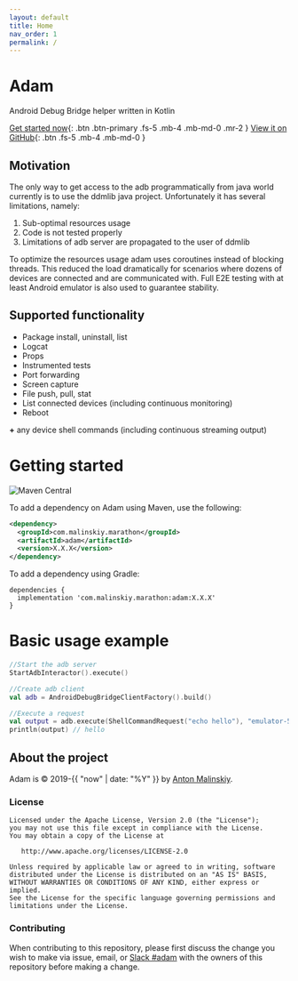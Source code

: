 ```yaml
---
layout: default
title: Home
nav_order: 1
permalink: /
---
```


# Adam
Android Debug Bridge helper written in Kotlin

[Get started now](#getting-started){: .btn .btn-primary .fs-5 .mb-4 .mb-md-0 .mr-2 } [View it on GitHub](https://github.com/Malinskiy/adam){: .btn .fs-5 .mb-4 .mb-md-0 }

## Motivation
The only way to get access to the adb programmatically from java world currently is to use the ddmlib java project. Unfortunately it has several limitations, namely:

1. Sub-optimal resources usage
2. Code is not tested properly
3. Limitations of adb server are propagated to the user of ddmlib

To optimize the resources usage adam uses coroutines instead of blocking threads. This reduced the load dramatically for scenarios where dozens of devices are connected and are communicated with.
Full E2E testing with at least Android emulator is also used to guarantee stability.

## Supported functionality
* Package install, uninstall, list
* Logcat
* Props
* Instrumented tests
* Port forwarding
* Screen capture
* File push, pull, stat
* List connected devices (including continuous monitoring)
* Reboot

**+** any device shell commands (including continuous streaming output)

# Getting started
![Maven Central](https://img.shields.io/maven-central/v/com.malinskiy/adam)

To add a dependency on Adam using Maven, use the following:

```xml
<dependency>
  <groupId>com.malinskiy.marathon</groupId>
  <artifactId>adam</artifactId>
  <version>X.X.X</version>
</dependency>
```

To add a dependency using Gradle:

```
dependencies {
  implementation 'com.malinskiy.marathon:adam:X.X.X'
}
```

# Basic usage example

```kotlin
//Start the adb server
StartAdbInteractor().execute()

//Create adb client
val adb = AndroidDebugBridgeClientFactory().build()

//Execute a request
val output = adb.execute(ShellCommandRequest("echo hello"), "emulator-5554")
println(output) // hello
```

## About the project

Adam is &copy; 2019-{{ "now" | date: "%Y" }} by [Anton Malinskiy](http://github.com/Malinskiy).

### License

    Licensed under the Apache License, Version 2.0 (the "License");
    you may not use this file except in compliance with the License.
    You may obtain a copy of the License at
    
       http://www.apache.org/licenses/LICENSE-2.0
    
    Unless required by applicable law or agreed to in writing, software
    distributed under the License is distributed on an "AS IS" BASIS,
    WITHOUT WARRANTIES OR CONDITIONS OF ANY KIND, either express or implied.
    See the License for the specific language governing permissions and
    limitations under the License.
    
### Contributing

When contributing to this repository, please first discuss the change you wish to make via issue,
email, or [Slack #adam](https://bit.ly/2LLghaW) with the owners of this repository before making a change.
 